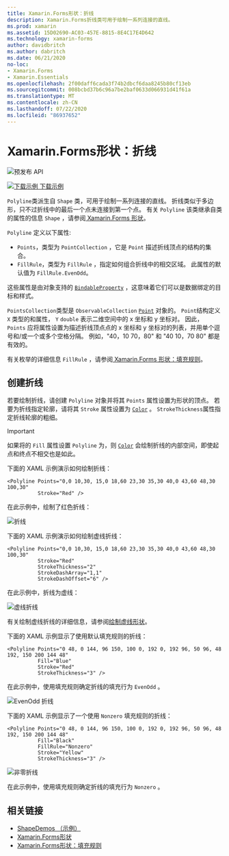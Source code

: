 ```yaml
---
title: Xamarin.Forms形状：折线
description: Xamarin.Forms折线类可用于绘制一系列连接的直线。
ms.prod: xamarin
ms.assetid: 15D02690-AC03-457E-8815-8E4C17E4D642
ms.technology: xamarin-forms
author: davidbritch
ms.author: dabritch
ms.date: 06/21/2020
no-loc:
- Xamarin.Forms
- Xamarin.Essentials
ms.openlocfilehash: 2f00daff6cada3f74b2dbcf6daa8245b80cf13eb
ms.sourcegitcommit: 008bcbd37b6c96a7be2baf0633d066931d41f61a
ms.translationtype: MT
ms.contentlocale: zh-CN
ms.lasthandoff: 07/22/2020
ms.locfileid: "86937652"
---
```

# <a name="xamarinforms-shapes-polyline"></a>Xamarin.Forms形状：折线

![预发布 API](~/media/shared/preview.png "此 API 当前为预发布版本")

[![下载示例](~/media/shared/download.png) 下载示例](https://docs.microsoft.com/samples/xamarin/xamarin-forms-samples/userinterface-shapesdemos/)

`Polyline`类派生自 `Shape` 类，可用于绘制一系列连接的直线。 折线类似于多边形，只不过折线中的最后一个点未连接到第一个点。 有关 `Polyline` 该类继承自类的属性的信息 `Shape` ，请参阅[ Xamarin.Forms 形状](index.md)。

`Polyline` 定义以下属性:

- `Points`，类型为 `PointCollection` ，它是 `Point` 描述折线顶点的结构的集合。
- `FillRule`，类型为 `FillRule` ，指定如何组合折线中的相交区域。 此属性的默认值为 `FillRule.EvenOdd`。

这些属性是由对象支持的 [`BindableProperty`](xref:Xamarin.Forms.BindableProperty) ，这意味着它们可以是数据绑定的目标和样式。

`PointsCollection`类型是 `ObservableCollection` [`Point`](xref:Xamarin.Forms.Point) 对象的。 `Point`结构定义 `X` 类型的和属性， `Y` `double` 表示二维空间中的 x 坐标和 y 坐标对。 因此， `Points` 应将属性设置为描述折线顶点点的 x 坐标和 y 坐标对的列表，并用单个逗号和/或一个或多个空格分隔。 例如，"40，10 70，80" 和 "40 10，70 80" 都是有效的。

有关枚举的详细信息 `FillRule` ，请参阅[ Xamarin.Forms 形状：填充规则](fillrules.md)。

## <a name="create-a-polyline"></a>创建折线

若要绘制折线，请创建 `Polyline` 对象并将其 `Points` 属性设置为形状的顶点。 若要为折线指定轮廓，请将其 `Stroke` 属性设置为 [`Color`](xref:Xamarin.Forms.Color) 。 `StrokeThickness`属性指定折线轮廓的粗细。

> [!IMPORTANT]
> 如果将的 `Fill` 属性设置 `Polyline` 为，则 [`Color`](xref:Xamarin.Forms.Color) 会绘制折线的内部空间，即使起点和终点不相交也是如此。

下面的 XAML 示例演示如何绘制折线：

```xaml
<Polyline Points="0,0 10,30, 15,0 18,60 23,30 35,30 40,0 43,60 48,30 100,30"
          Stroke="Red" />
```

在此示例中，绘制了红色折线：

![折线](polyline-images/stroke.png "折线")

下面的 XAML 示例演示如何绘制虚线折线：

```xaml
<Polyline Points="0,0 10,30, 15,0 18,60 23,30 35,30 40,0 43,60 48,30 100,30"
          Stroke="Red"
          StrokeThickness="2"
          StrokeDashArray="1,1"
          StrokeDashOffset="6" />
```

在此示例中，折线为虚线：

![虚线折线](polyline-images/dashed.png "虚线折线")

有关绘制虚线折线的详细信息，请参阅[绘制虚线形状](index.md#draw-dashed-shapes)。

下面的 XAML 示例显示了使用默认填充规则的折线：

```xaml
<Polyline Points="0 48, 0 144, 96 150, 100 0, 192 0, 192 96, 50 96, 48 192, 150 200 144 48"
          Fill="Blue"
          Stroke="Red"
          StrokeThickness="3" />
```

在此示例中，使用填充规则确定折线的填充行为 `EvenOdd` 。

![EvenOdd 折线](polyline-images/evenodd.png "EvenOdd polyine")

下面的 XAML 示例显示了一个使用 `Nonzero` 填充规则的折线：

```xaml
<Polyline Points="0 48, 0 144, 96 150, 100 0, 192 0, 192 96, 50 96, 48 192, 150 200 144 48"
          Fill="Black"
          FillRule="Nonzero"
          Stroke="Yellow"
          StrokeThickness="3" />
```

![非零折线](polyline-images/nonzero.png "非零折线")

在此示例中，使用填充规则确定折线的填充行为 `Nonzero` 。

## <a name="related-links"></a>相关链接

- [ShapeDemos （示例）](https://docs.microsoft.com/samples/xamarin/xamarin-forms-samples/userinterface-shapesdemos/)
- [Xamarin.Forms形状](index.md)
- [Xamarin.Forms形状：填充规则](fillrules.md)
